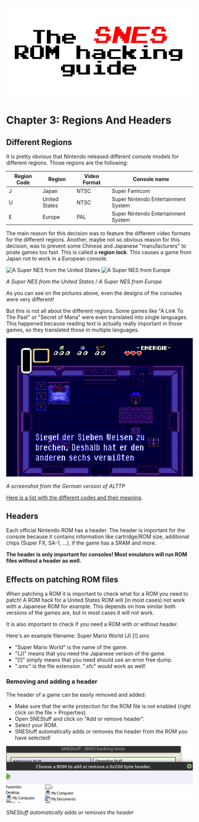 ![The SNES ROM hacking guide](https://raw.githubusercontent.com/Techcrafter/SNES-ROM-Hacking/main/docs/images/banner.png)

# Chapter 3: Regions And Headers

## Different Regions

It is pretty obvious that Nintendo released different console models for different regions. Those regions are the following:

|Region Code|Region       |Video Format|Console name                       |
|-----------|-------------|------------|-----------------------------------|
|J          |Japan        |NTSC        |Super Famicom                      |
|U          |United States|NTSC        |Super Nintendo Entertainment System|
|E          |Europe       |PAL         |Super Nintendo Entertainment System|

The main reason for this decision was to feature the different video formats for the different regions.
Another, maybe not so obvious reason for this decision, was to prevent some Chinese and Japanese "manufacturers" to pirate games too fast. This is called a **region lock**. This causes a game from Japan not to work in a European console.

![A Super NES from the United States](https://c4.wallpaperflare.com/wallpaper/388/1016/1009/computer-game-console-device-electronics-wallpaper-preview.jpg) ![A Super NES from Europe](https://c4.wallpaperflare.com/wallpaper/74/954/404/snes-wallpaper-preview.jpg)

*A Super NES from the United States / A Super NES from Europe*

As you can see on the pictures above, even the designs of the consoles were very different!

But this is not all about the different regions. Some games like "A Link To The Past" or "Secret of Mana" were even translated into single languages. This happened because reading text is actually really important in those games, so they translated those in multiple languages.

![A screenshot from the German version of ALTTP](https://raw.githubusercontent.com/Techcrafter/SNES-ROM-Hacking/main/docs/images/german-alttp.png)

*A screenshot from the German version of ALTTP*

[Here is a list with the different codes and their meaning](https://www.emuparadise.me/help/romnames.php).

## Headers

Each official Nintendo ROM has a header. The header is important for the console because it contains information like cartridge/ROM size, additional chips (Super FX, SA-1, ...), if the game has a SRAM and more.

**The header is only important for consoles! Most emulators will run ROM files without a header as well.**

## Effects on patching ROM files

When patching a ROM it is important to check what for a ROM you need to patch!
A ROM hack for a United States ROM will (in most cases) not work with a Japanese ROM for example.
This depends on how similar both versions of the games are, but in most cases it will not work.

It is also important to check if you need a ROM with or without header.

Here's an example filename:
Super Mario World (J) [!].smc

  * "Super Mario World" is the name of the game.
  * "(J)" means that you need the Japanese version of the game.
  * "[!]" simply means that you need should use an error free dump.
  * ".smc" is the file extension. ".sfc" would work as well!

### Removing and adding a header

The header of a game can be easily removed and added:

  * Make sure that the write protection for the ROM file is not enabled (right click on the file > Properties).
  * Open SNEStuff and click on "Add or remove header".
  * Select your ROM.
  * SNEStuff automatically adds or removes the header from the ROM you have selected!

![SNEStuff automatically adds or removes the header](https://raw.githubusercontent.com/Techcrafter/SNES-ROM-Hacking/main/docs/images/add-remove-header.png)

*SNEStuff automatically adds or removes the header*